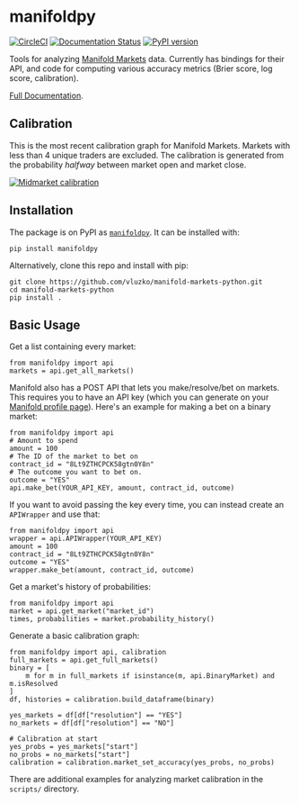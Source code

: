# manifoldpy
[![CircleCI](https://circleci.com/gh/vluzko/manifoldpy.svg?style=shield)](https://circleci.com/gh/vluzko/manifoldpy)
[![Documentation Status](https://readthedocs.org/projects/manifold-markets-python/badge/?version=latest)](https://manifold-markets-python.readthedocs.io/en/latest/?badge=latest)
[![PyPI version](https://badge.fury.io/py/manifoldpy.svg)](https://badge.fury.io/py/manifoldpy)


Tools for analyzing [Manifold Markets](https://manifold.markets/home) data. Currently has bindings for their API, and code for computing various accuracy metrics (Brier score, log score, calibration).


[Full Documentation](https://manifold-markets-python.readthedocs.io/en/latest/).

## Calibration
This is the most recent calibration graph for Manifold Markets. Markets with less than 4 unique traders are excluded. The calibration is generated from the probability *halfway* between market open and market close.

[![Midmarket calibration](https://github.com/vluzko/manifoldpy/blob/main/docs/midway_calibration.png)](https://github.com/vluzko/manifoldpy/blob/main/docs/midway_calibration.png)

## Installation
The package is on PyPI as [`manifoldpy`](https://pypi.org/project/manifoldpy/). It can be installed with:
```
pip install manifoldpy
```
Alternatively, clone this repo and install with pip:
```
git clone https://github.com/vluzko/manifold-markets-python.git
cd manifold-markets-python
pip install .
```

## Basic Usage
Get a list containing every market:
```
from manifoldpy import api
markets = api.get_all_markets()
```

Manifold also has a POST API that lets you make/resolve/bet on markets. This requires you to have an API key (which you can generate on your [Manifold profile page](https://manifold.markets/profile)). Here's an example for making a bet on a binary market:
```
from manifoldpy import api
# Amount to spend
amount = 100
# The ID of the market to bet on
contract_id = "8Lt9ZTHCPCK58gtn0Y8n"
# The outcome you want to bet on.
outcome = "YES"
api.make_bet(YOUR_API_KEY, amount, contract_id, outcome)
```
If you want to avoid passing the key every time, you can instead create an `APIWrapper` and use that:
```
from manifoldpy import api
wrapper = api.APIWrapper(YOUR_API_KEY)
amount = 100
contract_id = "8Lt9ZTHCPCK58gtn0Y8n"
outcome = "YES"
wrapper.make_bet(amount, contract_id, outcome)
```

Get a market's history of probabilities:
```
from manifoldpy import api
market = api.get_market("market_id")
times, probabilities = market.probability_history()
```

Generate a basic calibration graph:
```
from manifoldpy import api, calibration
full_markets = api.get_full_markets()
binary = [
    m for m in full_markets if isinstance(m, api.BinaryMarket) and m.isResolved
]
df, histories = calibration.build_dataframe(binary)

yes_markets = df[df["resolution"] == "YES"]
no_markets = df[df["resolution"] == "NO"]

# Calibration at start
yes_probs = yes_markets["start"]
no_probs = no_markets["start"]
calibration = calibration.market_set_accuracy(yes_probs, no_probs)
```

There are additional examples for analyzing market calibration in the `scripts/` directory.
